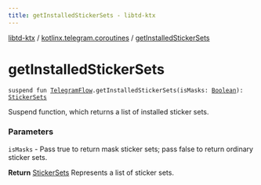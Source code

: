 ```yaml
---
title: getInstalledStickerSets - libtd-ktx
---
```


[libtd-ktx](../index.html) / [kotlinx.telegram.coroutines](index.html) / [getInstalledStickerSets](./get-installed-sticker-sets.html)

# getInstalledStickerSets

`suspend fun `[`TelegramFlow`](../kotlinx.telegram.core/-telegram-flow/index.html)`.getInstalledStickerSets(isMasks: `[`Boolean`](https://kotlinlang.org/api/latest/jvm/stdlib/kotlin/-boolean/index.html)`): `[`StickerSets`](https://tdlibx.github.io/td/docs/org/drinkless/td/libcore/telegram/TdApi.StickerSets.html)

Suspend function, which returns a list of installed sticker sets.

### Parameters

`isMasks` - Pass true to return mask sticker sets; pass false to return ordinary sticker sets.

**Return**
[StickerSets](https://tdlibx.github.io/td/docs/org/drinkless/td/libcore/telegram/TdApi.StickerSets.html) Represents a list of sticker sets.

